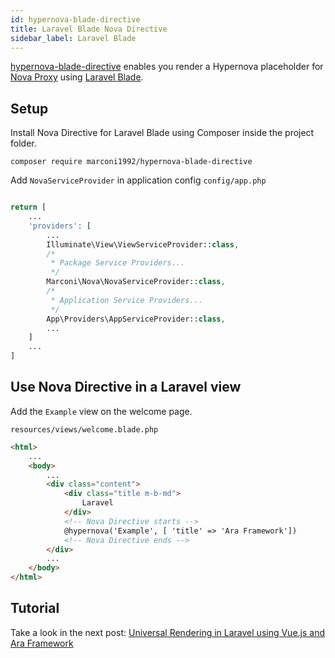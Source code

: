 ```yaml
---
id: hypernova-blade-directive
title: Laravel Blade Nova Directive
sidebar_label: Laravel Blade
---
```


[hypernova-blade-directive](https://github.com/ara-framework/hypernova-blade-directive) enables you render a Hypernova placeholder for [Nova Proxy](https://github.com/ara-framework/nova-proxy) using [Laravel Blade](https://laravel.com/docs/5.8/blade).

## Setup
Install Nova Directive for Laravel Blade using Composer inside the project folder.

```shell
composer require marconi1992/hypernova-blade-directive
```

Add `NovaServiceProvider` in application config `config/app.php`

```php

return [
    ...
    'providers': [
        ...
        Illuminate\View\ViewServiceProvider::class,
        /*
         * Package Service Providers...
         */
        Marconi\Nova\NovaServiceProvider::class,
        /*
         * Application Service Providers...
         */
        App\Providers\AppServiceProvider::class,
        ...
    ]
    ...
]

```

## Use Nova Directive in a Laravel view

Add the `Example` view on the welcome page.

`resources/views/welcome.blade.php`

```html
<html>
    ...
    <body>
        ...
        <div class="content">
            <div class="title m-b-md">
                Laravel
            </div>
            <!-- Nova Directive starts -->
            @hypernova('Example', [ 'title' => 'Ara Framework'])
            <!-- Nova Directive ends -->
        </div>
        ...
    </body>
</html>
```

## Tutorial

Take a look in the  next post: [Universal Rendering in Laravel using Vue.js and Ara Framework](/website/blog/2019/08/28/universal-rendering-in-laravel)